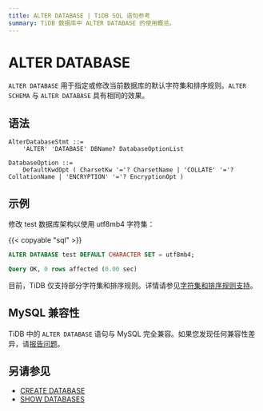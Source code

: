 ```yaml
---
title: ALTER DATABASE | TiDB SQL 语句参考
summary: TiDB 数据库中 ALTER DATABASE 的使用概览。
---
```


# ALTER DATABASE

`ALTER DATABASE` 用于指定或修改当前数据库的默认字符集和排序规则。`ALTER SCHEMA` 与 `ALTER DATABASE` 具有相同的效果。

## 语法

```ebnf+diagram
AlterDatabaseStmt ::=
    'ALTER' 'DATABASE' DBName? DatabaseOptionList

DatabaseOption ::=
    DefaultKwdOpt ( CharsetKw '='? CharsetName | 'COLLATE' '='? CollationName | 'ENCRYPTION' '='? EncryptionOpt )
```

## 示例

修改 test 数据库架构以使用 utf8mb4 字符集：

{{< copyable "sql" >}}

```sql
ALTER DATABASE test DEFAULT CHARACTER SET = utf8mb4;
```

```sql
Query OK, 0 rows affected (0.00 sec)
```

目前，TiDB 仅支持部分字符集和排序规则。详情请参见[字符集和排序规则支持](/character-set-and-collation.md)。

## MySQL 兼容性

TiDB 中的 `ALTER DATABASE` 语句与 MySQL 完全兼容。如果您发现任何兼容性差异，请[报告问题](https://docs.pingcap.com/tidb/stable/support)。

## 另请参见

* [CREATE DATABASE](/sql-statements/sql-statement-create-database.md)
* [SHOW DATABASES](/sql-statements/sql-statement-show-databases.md)
